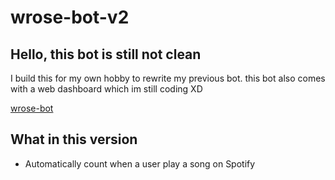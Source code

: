 # wrose-bot-v2

## Hello, this bot is still not clean

I build this for my own hobby to rewrite my previous bot. this bot also comes with a web dashboard which im still coding XD

[wrose-bot](https://github.com/shoxie/wrose-bot)

## What in this version

- Automatically count when a user play a song on Spotify